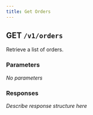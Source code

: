 ```yaml
---
title: Get Orders
---
```


## GET `/v1/orders`

Retrieve a list of orders.

### Parameters
_No parameters_

### Responses
_Describe response structure here_ 